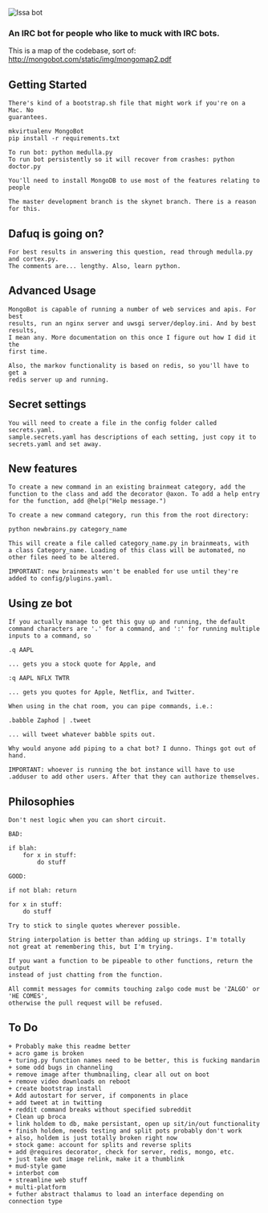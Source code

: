 ![Issa bot](http://mongobot.com/static/img/mongobot.png)

<h3>An IRC bot for people who like to muck with IRC bots.</h3>

This is a map of the codebase, sort of: http://mongobot.com/static/img/mongomap2.pdf


Getting Started
---------------

    There's kind of a bootstrap.sh file that might work if you're on a Mac. No
    guarantees.

    mkvirtualenv MongoBot
    pip install -r requirements.txt
    
    To run bot: python medulla.py
    To run bot persistently so it will recover from crashes: python doctor.py

    You'll need to install MongoDB to use most of the features relating to people

    The master development branch is the skynet branch. There is a reason for this.


Dafuq is going on?
------------------

    For best results in answering this question, read through medulla.py and cortex.py. 
    The comments are... lengthy. Also, learn python. 


Advanced Usage
--------------

    MongoBot is capable of running a number of web services and apis. For best
    results, run an nginx server and uwsgi server/deploy.ini. And by best results,
    I mean any. More documentation on this once I figure out how I did it the 
    first time.

    Also, the markov functionality is based on redis, so you'll have to get a 
    redis server up and running.


Secret settings
---------------

    You will need to create a file in the config folder called secrets.yaml.
    sample.secrets.yaml has descriptions of each setting, just copy it to
    secrets.yaml and set away.


New features
------------

    To create a new command in an existing brainmeat category, add the
    function to the class and add the decorator @axon. To add a help entry
    for the function, add @help("Help message.")

    To create a new command category, run this from the root directory: 
    
    python newbrains.py category_name

    This will create a file called category_name.py in brainmeats, with
    a class Category_name. Loading of this class will be automated, no
    other files need to be altered.

    IMPORTANT: new brainmeats won't be enabled for use until they're
    added to config/plugins.yaml.


Using ze bot
------------

    If you actually manage to get this guy up and running, the default
    command characters are '.' for a command, and ':' for running multiple
    inputs to a command, so

    .q AAPL

    ... gets you a stock quote for Apple, and 

    :q AAPL NFLX TWTR

    ... gets you quotes for Apple, Netflix, and Twitter.

    When using in the chat room, you can pipe commands, i.e.:

    .babble Zaphod | .tweet

    ... will tweet whatever babble spits out.

    Why would anyone add piping to a chat bot? I dunno. Things got out of hand.

    IMPORTANT: whoever is running the bot instance will have to use
    .adduser to add other users. After that they can authorize themselves.


Philosophies
------------

    Don't nest logic when you can short circuit.

    BAD:

    if blah:
        for x in stuff:
            do stuff

    GOOD:

    if not blah: return

    for x in stuff:
        do stuff
    
    Try to stick to single quotes wherever possible.

    String interpolation is better than adding up strings. I'm totally 
    not great at remembering this, but I'm trying.

    If you want a function to be pipeable to other functions, return the output
    instead of just chatting from the function. 
    
    All commit messages for commits touching zalgo code must be 'ZALGO' or 'HE COMES',
    otherwise the pull request will be refused.


To Do
-----

    + Probably make this readme better
    + acro game is broken
    + turing.py function names need to be better, this is fucking mandarin
    + some odd bugs in channeling
    + remove image after thumbnailing, clear all out on boot
    + remove video downloads on reboot
    + create bootstrap install
    + Add autostart for server, if components in place
    + add tweet at in twitting
    + reddit command breaks without specified subreddit
    + Clean up broca
    + link holdem to db, make persistant, open up sit/in/out functionality
    + finish holdem, needs testing and split pots probably don't work
    + also, holdem is just totally broken right now
    + stock game: account for splits and reverse splits
    + add @requires decorator, check for server, redis, mongo, etc.
    + just take out image relink, make it a thumblink
    + mud-style game
    + interbot com
    + streamline web stuff
    + multi-platform
    + futher abstract thalamus to load an interface depending on connection type

